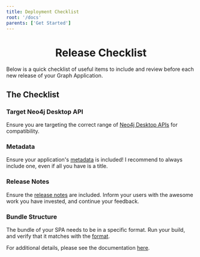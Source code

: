 ```yaml
---
title: Deployment Checklist
root: '/docs'
parents: ['Get Started']
---
```


<h1 align="center">
  Release Checklist
</h1>

Below is a quick checklist of useful items to include and review before each new release of your Graph Application.

## The Checklist

### Target Neo4j Desktop API

Ensure you are targeting the correct range of [Neo4j Desktop APIs](../desktop/api#version-mapping) for compatibility.

### Metadata

Ensure your application's [metadata](https://github.com/neo4j-apps/graph-app-starter#graph-application-metadata) is included! I recommend to always include one, even if all you have is a title.

### Release Notes

Ensure the [release notes](https://github.com/neo4j-apps/graph-app-starter#graph-application-metadata) are included. Inform your users with the awesome work you have invested, and continue your feedback.

### Bundle Structure

The bundle of your SPA needs to be in a specific format. Run your build, and verify that it matches with the [format](https://github.com/neo4j-apps/graph-app-starter#structure).

For additional details, please see the documentation [here](https://github.com/neo4j-apps/graph-app-starter#distribution).
